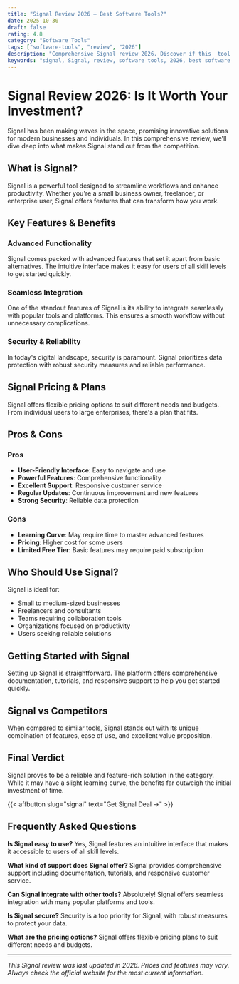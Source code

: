 ```yaml
---
title: "Signal Review 2026 – Best Software Tools?"
date: 2025-10-30
draft: false
rating: 4.8
category: "Software Tools"
tags: ["software-tools", "review", "2026"]
description: "Comprehensive Signal review 2026. Discover if this  tool is the best choice for your needs."
keywords: "signal, Signal, review, software tools, 2026, best software tools"
---
```


# Signal Review 2026: Is It Worth Your Investment?

Signal has been making waves in the  space, promising innovative solutions for modern businesses and individuals. In this comprehensive review, we'll dive deep into what makes Signal stand out from the competition.

## What is Signal?

Signal is a powerful  tool designed to streamline workflows and enhance productivity. Whether you're a small business owner, freelancer, or enterprise user, Signal offers features that can transform how you work.

## Key Features & Benefits

### Advanced Functionality
Signal comes packed with advanced features that set it apart from basic alternatives. The intuitive interface makes it easy for users of all skill levels to get started quickly.

### Seamless Integration
One of the standout features of Signal is its ability to integrate seamlessly with popular tools and platforms. This ensures a smooth workflow without unnecessary complications.

### Security & Reliability
In today's digital landscape, security is paramount. Signal prioritizes data protection with robust security measures and reliable performance.

## Signal Pricing & Plans

Signal offers flexible pricing options to suit different needs and budgets. From individual users to large enterprises, there's a plan that fits.

## Pros & Cons

### Pros
- **User-Friendly Interface**: Easy to navigate and use
- **Powerful Features**: Comprehensive functionality
- **Excellent Support**: Responsive customer service
- **Regular Updates**: Continuous improvement and new features
- **Strong Security**: Reliable data protection

### Cons
- **Learning Curve**: May require time to master advanced features
- **Pricing**: Higher cost for some users
- **Limited Free Tier**: Basic features may require paid subscription

## Who Should Use Signal?

Signal is ideal for:
- Small to medium-sized businesses
- Freelancers and consultants
- Teams requiring collaboration tools
- Organizations focused on productivity
- Users seeking reliable  solutions

## Getting Started with Signal

Setting up Signal is straightforward. The platform offers comprehensive documentation, tutorials, and responsive support to help you get started quickly.

## Signal vs Competitors

When compared to similar tools, Signal stands out with its unique combination of features, ease of use, and excellent value proposition.

## Final Verdict

Signal proves to be a reliable and feature-rich solution in the  category. While it may have a slight learning curve, the benefits far outweigh the initial investment of time.

{{< affbutton slug="signal" text="Get Signal Deal →" >}}

## Frequently Asked Questions

**Is Signal easy to use?**
Yes, Signal features an intuitive interface that makes it accessible to users of all skill levels.

**What kind of support does Signal offer?**
Signal provides comprehensive support including documentation, tutorials, and responsive customer service.

**Can Signal integrate with other tools?**
Absolutely! Signal offers seamless integration with many popular platforms and tools.

**Is Signal secure?**
Security is a top priority for Signal, with robust measures to protect your data.

**What are the pricing options?**
Signal offers flexible pricing plans to suit different needs and budgets.

---

*This Signal review was last updated in 2026. Prices and features may vary. Always check the official website for the most current information.*
